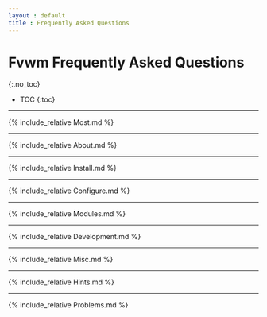 ```yaml
---
layout : default
title : Frequently Asked Questions
---
```


Fvwm Frequently Asked Questions
===============================
{:.no_toc}

* TOC
{:toc}

- - -

{% include_relative Most.md %}

- - -

{% include_relative About.md %}

- - -

{% include_relative Install.md %}

- - -

{% include_relative Configure.md %}

- - -

{% include_relative Modules.md %}

- - -

{% include_relative Development.md %}

- - -

{% include_relative Misc.md %}

- - -

{% include_relative Hints.md %}

- - -

{% include_relative Problems.md %}
